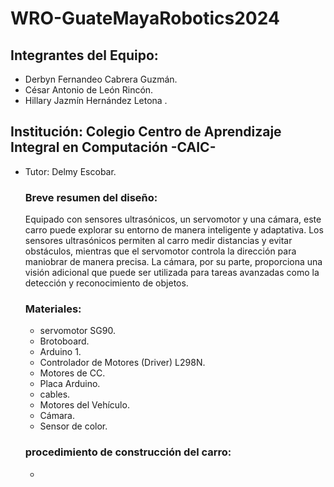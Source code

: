 # WRO-GuateMayaRobotics2024
## Integrantes del Equipo:
- Derbyn Fernandeo Cabrera Guzmán. <br/>
- César Antonio de León Rincón.<br/>
- Hillary Jazmín Hernández Letona .<br/>
## Institución: Colegio Centro de Aprendizaje Integral en Computación -CAIC- 
- Tutor: Delmy Escobar.
  ### Breve resumen del diseño:
  Equipado con sensores ultrasónicos, un servomotor y una cámara, este carro puede explorar su entorno de manera inteligente y adaptativa. Los sensores ultrasónicos permiten al carro medir distancias y evitar obstáculos, mientras que el servomotor controla la dirección para maniobrar de manera precisa. La cámara, por su parte, proporciona una visión adicional que puede ser utilizada para tareas avanzadas como la detección y reconocimiento de objetos.
  ### Materiales:
  - servomotor SG90. <br/>
  - Brotoboard. <br/>
  - Arduino 1. <br/>
  - Controlador de Motores (Driver) L298N. <br/>
  - Motores de CC. <br/>
  - Placa Arduino. <br/>
  - cables. <br/>
  - Motores del Vehículo. <br/>
  - Cámara. <br/>
  - Sensor de color. <br/>
  ### procedimiento de construcción del carro:
  - 
